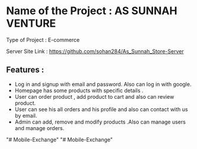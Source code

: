 # Name of the Project       	:  AS SUNNAH VENTURE 
Type of Project 		:  E-commerce

Server Site Link		:  https://github.com/sohan284/As_Sunnah_Store-Server

## Features		:

 * Log in and signup with email and password. Also can log in with google.
 * Homepage has some products with specific details .
 * User can order product , add product to cart   and also can review product.
 * User can see his all orders and his profile and also can contact with us by email.
 * Admin can add, remove and modify products .Also can manage users and manage orders.

"# Mobile-Exchange" 
"# Mobile-Exchange" 
